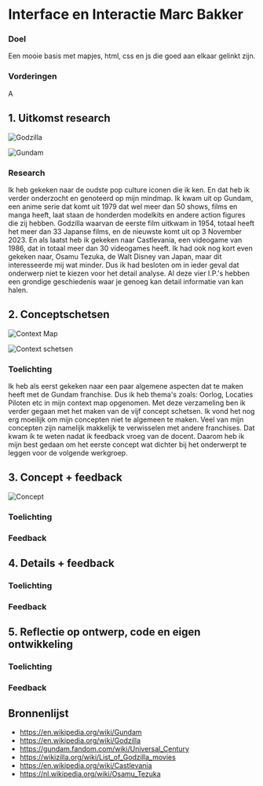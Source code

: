 # Interface en Interactie Marc Bakker

### Doel
Een mooie basis met mapjes, html, css en js die goed aan elkaar gelinkt zijn.

### Vorderingen
A

## 1. Uitkomst research

![Godzilla](https://github.com/marcanthonybakker/VIDii/assets/118165939/bc623e95-ef0c-4246-8022-918f6ae9a76f)

![Gundam](https://github.com/marcanthonybakker/VIDii/assets/118165939/72f66cf6-52ff-4b85-b6df-d6eed3246830)

### Research

Ik heb gekeken naar de oudste pop culture iconen die ik ken. En dat heb ik verder onderzocht en genoteerd op mijn mindmap. Ik kwam uit op Gundam, een anime serie dat komt uit 1979 dat wel meer dan 50 shows, films en manga heeft, laat staan de honderden modelkits en andere action figures die zij hebben. Godzilla waarvan de eerste film uitkwam in 1954, totaal heeft het meer dan 33 Japanse films, en de nieuwste komt uit op 3 November 2023. En als laatst heb ik gekeken naar Castlevania, een videogame van 1986, dat in totaal meer dan 30 videogames heeft. Ik had ook nog kort even gekeken naar, Osamu Tezuka, de Walt Disney van Japan, maar dit interesseerde mij wat minder. Dus ik had besloten om in ieder geval dat onderwerp niet te kiezen voor het detail analyse. Al deze vier I.P.'s hebben een grondige geschiedenis waar je genoeg kan detail informatie van kan halen.

## 2. Conceptschetsen

![Context Map](https://github.com/marcanthonybakker/VIDii/assets/118165939/96f566c7-41bf-4820-a25d-ab13716f72d3)

![Context schetsen](https://github.com/marcanthonybakker/VIDii/assets/118165939/49272833-ffbe-46ab-b54b-06d721962312)

### Toelichting
Ik heb als eerst gekeken naar een paar algemene aspecten dat te maken heeft met de Gundam franchise. Dus ik heb thema's zoals: Oorlog, Locaties Piloten etc in mijn context map opgenomen. Met deze verzameling ben ik verder gegaan met het maken van de vijf concept schetsen. Ik vond het nog erg moeilijk om mijn concepten niet te algemeen te maken. Veel van mijn concepten zijn namelijk makkelijk te verwisselen met andere franchises. Dat kwam ik te weten nadat ik feedback vroeg van de docent. Daarom heb ik mijn best gedaan om het eerste concept wat dichter bij het onderwerpt te leggen voor de volgende werkgroep.

## 3. Concept + feedback

![Concept](https://github.com/marcanthonybakker/VIDii/assets/118165939/63a7b3e0-be8e-409d-a9fa-806f0dc8945e)

### Toelichting
### Feedback

## 4. Details + feedback
### Toelichting
### Feedback

## 5. Reflectie op ontwerp, code en eigen ontwikkeling
### Toelichting
### Feedback

## Bronnenlijst
* https://en.wikipedia.org/wiki/Gundam
* https://en.wikipedia.org/wiki/Godzilla
* https://gundam.fandom.com/wiki/Universal_Century
* https://wikizilla.org/wiki/List_of_Godzilla_movies
* https://en.wikipedia.org/wiki/Castlevania
* https://nl.wikipedia.org/wiki/Osamu_Tezuka
